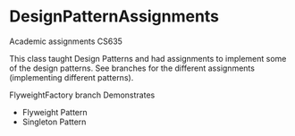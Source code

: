 DesignPatternAssignments
========================

Academic assignments CS635

This class taught Design Patterns and had assignments to implement some of the design patterns. See branches for the
different assignments (implementing different patterns).

FlyweightFactory branch Demonstrates
- Flyweight Pattern
- Singleton Pattern
